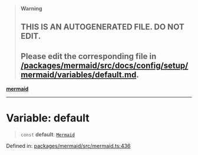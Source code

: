 > **Warning**
>
> ## THIS IS AN AUTOGENERATED FILE. DO NOT EDIT.
>
> ## Please edit the corresponding file in [/packages/mermaid/src/docs/config/setup/mermaid/variables/default.md](../../../../../packages/mermaid/src/docs/config/setup/mermaid/variables/default.md).

[**mermaid**](../../README.md)

---

# Variable: default

> `const` **default**: [`Mermaid`](../interfaces/Mermaid.md)

Defined in: [packages/mermaid/src/mermaid.ts:436](https://github.com/mermaid-js/mermaid/blob/master/packages/mermaid/src/mermaid.ts#L436)
